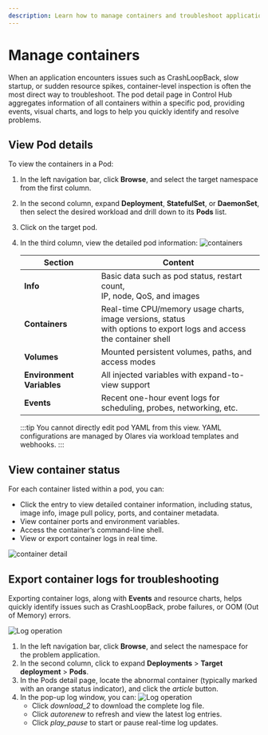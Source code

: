 ```yaml
---
description: Learn how to manage containers and troubleshoot application issues in Olares' Control Hub. This guide covers how to view pod details, check container status, and export container logs for diagnostics. 
---
```


# Manage containers

When an application encounters issues such as CrashLoopBack, slow startup, or sudden resource spikes, container-level inspection is often the most direct way to troubleshoot. The pod detail page in Control Hub aggregates information of all containers within a specific pod, providing events, visual charts, and logs to help you quickly identify and resolve problems.


## View Pod details

To view the containers in a Pod:

1. In the left navigation bar, click **Browse**, and select the target namespace from the first column.
2. In the second column, expand **Deployment**, **StatefulSet**, or **DaemonSet**, then select the desired workload and drill down to its **Pods** list.
3. Click on the target pod.
4. In the third column, view the detailed pod information:
   ![containers](/images/manual/olares/controlhub-pods.png#bordered)


   | Section       | Content                                                                                                                   |
   |---------------|---------------------------------------------------------------------------------------------------------------------------|
   | **Info**      | Basic data such as pod status, restart count, <br/>IP, node, QoS, and images                                              |
   | **Containers**| Real-time CPU/memory usage charts, image versions, status<br/> with options to export logs and access the container shell |
   | **Volumes**   | Mounted persistent volumes, paths, and access modes                                                                       |
   | **Environment Variables** | All injected variables with expand-to-view support                                                                        |
   | **Events**    | Recent one-hour event logs for scheduling, probes, networking, etc.                                                       |

   :::tip
   You cannot directly edit pod YAML from this view. YAML configurations are managed by Olares via workload templates and webhooks.
   :::

## View container status

For each container listed within a pod, you can:

- Click the entry to view detailed container information, including status, image info, image pull policy, ports, and container metadata.
- View container ports and environment variables.
- Access the container’s command-line shell.
- View or export container logs in real time.

![container detail](/images/how-to/olares/controlhub/pods/02.jpg#bordered)

## Export container logs for troubleshooting

Exporting container logs, along with **Events** and resource charts, helps quickly identify issues such as CrashLoopBack, probe failures, or OOM (Out of Memory) errors.

![Log operation](/images/manual/olares/controlhub-export-log.png)

1. In the left navigation bar, click **Browse**, and select the namespace for the problem application.
2. In the second column, click to expand **Deployments** > **Target deployment** > **Pods**.
3. In the Pods detail page, locate the abnormal container (typically marked with an orange status indicator), and click the <i class="material-symbols-outlined">article</i> button.
4. In the pop-up log window, you can:
   ![Log operation](/images/manual/olares/controlhub-log.png)
    - Click <i class="material-symbols-outlined">download_2</i> to download the complete log file.
    - Click <i class="material-symbols-outlined">autorenew</i> to refresh and view the latest log entries.
    - Click <i class="material-symbols-outlined">play_pause</i> to start or pause real-time log updates.  
